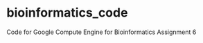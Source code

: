 bioinformatics_code
===================

Code for Google Compute Engine for Bioinformatics Assignment 6
